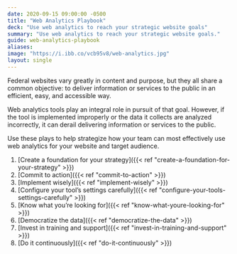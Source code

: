 ```yaml
---
date: 2020-09-15 09:00:00 -0500
title: "Web Analytics Playbook"
deck: "Use web analytics to reach your strategic website goals"
summary: "Use web analytics to reach your strategic website goals."
guide: web-analytics-playbook
aliases:
image: "https://i.ibb.co/vcb95v8/web-analytics.jpg"
layout: single
---
```


Federal websites vary greatly in content and purpose, but they all share a common objective: to deliver information or services to the public in an efficient, easy, and accessible way.

Web analytics tools play an integral role in pursuit of that goal. However, if the tool is implemented improperly or the data it collects are analyzed incorrectly, it can derail delivering information or services to the public.

Use these plays to help strategize how your team can most effectively use web analytics for your website and target audience.

1.  [Create a foundation for your strategy]({{< ref "create-a-foundation-for-your-strategy" >}})
2.  [Commit to action]({{< ref "commit-to-action" >}})
3.  [Implement wisely]({{< ref "implement-wisely" >}})
4.  [Configure your tool’s settings carefully]({{< ref "configure-your-tools-settings-carefully" >}})
5.  [Know what you’re looking for]({{< ref "know-what-youre-looking-for" >}})
6.  [Democratize the data]({{< ref "democratize-the-data" >}})
7.  [Invest in training and support]({{< ref "invest-in-training-and-support" >}})
8.  [Do it continuously]({{< ref "do-it-continuously" >}})
